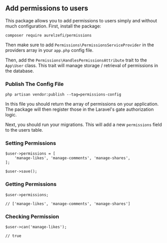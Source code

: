 ## Add permissions to users

This package allows you to add permissions to users simply and without much configuration.
First, install the package:

    composer require aurelzefi/permissions

Then make sure to add `Permissions\PermissionsServiceProvider` in the providers array in your `app.php` config file.

Then, add the `Permissions\HandlesPermissionsAttribute` trait to the `App\User` class. This trait will manage storage / retrieval of permissions in the database.

### Publish The Config File

    php artisan vendor:publish --tag=permissions-config 

In this file you should return the array of permissions on your application. The package will then register those in the Laravel's gate authorization logic.

Next, you should run your  migrations. This will add a new `permissions` field to the users table.

### Setting Permissions

    $user->permissions = [
        'manage-likes', 'manage-comments', 'manage-shares',
    ];
    
    $user->save();

### Getting Permissions

    $user->permissions;
    
    // ['manage-likes', 'manage-comments', 'manage-shares']

### Checking Permission

    $user->can('manage-likes');
    
    // true
